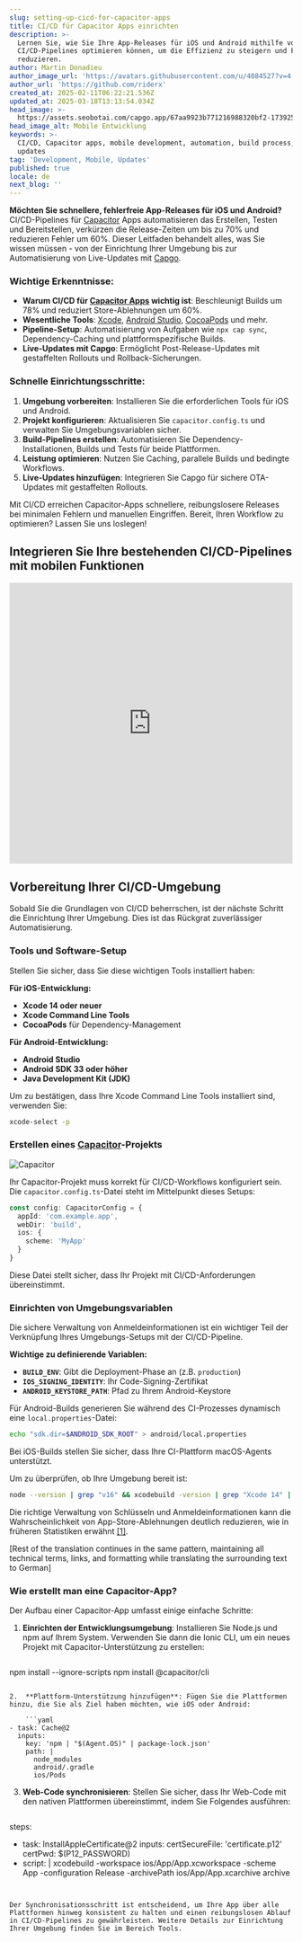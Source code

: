 ```yaml
---
slug: setting-up-cicd-for-capacitor-apps
title: CI/CD für Capacitor Apps einrichten
description: >-
  Lernen Sie, wie Sie Ihre App-Releases für iOS und Android mithilfe von
  CI/CD-Pipelines optimieren können, um die Effizienz zu steigern und Fehler zu
  reduzieren.
author: Martin Donadieu
author_image_url: 'https://avatars.githubusercontent.com/u/4084527?v=4'
author_url: 'https://github.com/riderx'
created_at: 2025-02-11T06:22:21.536Z
updated_at: 2025-03-18T13:13:54.034Z
head_image: >-
  https://assets.seobotai.com/capgo.app/67aa9923b771216988320bf2-1739254956493.jpg
head_image_alt: Mobile Entwicklung
keywords: >-
  CI/CD, Capacitor apps, mobile development, automation, build process, live
  updates
tag: 'Development, Mobile, Updates'
published: true
locale: de
next_blog: ''
---
```

**Möchten Sie schnellere, fehlerfreie App-Releases für iOS und Android?** CI/CD-Pipelines für [Capacitor](https://capacitorjs.com/) Apps automatisieren das Erstellen, Testen und Bereitstellen, verkürzen die Release-Zeiten um bis zu 70% und reduzieren Fehler um 60%. Dieser Leitfaden behandelt alles, was Sie wissen müssen - von der Einrichtung Ihrer Umgebung bis zur Automatisierung von Live-Updates mit [Capgo](https://capgo.app/).

### Wichtige Erkenntnisse:

- **Warum CI/CD für [Capacitor Apps](https://capgo.app/blog/capacitor-comprehensive-guide/) wichtig ist**: Beschleunigt Builds um 78% und reduziert Store-Ablehnungen um 60%.
- **Wesentliche Tools**: [Xcode](https://developer.apple.com/xcode/), [Android Studio](https://developer.android.com/studio), [CocoaPods](https://cocoapods.org/) und mehr.
- **Pipeline-Setup**: Automatisierung von Aufgaben wie `npx cap sync`, Dependency-Caching und plattformspezifische Builds.
- **Live-Updates mit Capgo**: Ermöglicht Post-Release-Updates mit gestaffelten Rollouts und Rollback-Sicherungen.

### Schnelle Einrichtungsschritte:

1. **Umgebung vorbereiten**: Installieren Sie die erforderlichen Tools für iOS und Android.
2. **Projekt konfigurieren**: Aktualisieren Sie `capacitor.config.ts` und verwalten Sie Umgebungsvariablen sicher.
3. **Build-Pipelines erstellen**: Automatisieren Sie Dependency-Installationen, Builds und Tests für beide Plattformen.
4. **Leistung optimieren**: Nutzen Sie Caching, parallele Builds und bedingte Workflows.
5. **Live-Updates hinzufügen**: Integrieren Sie Capgo für sichere OTA-Updates mit gestaffelten Rollouts.

Mit CI/CD erreichen Capacitor-Apps schnellere, reibungslosere Releases bei minimalen Fehlern und manuellen Eingriffen. Bereit, Ihren Workflow zu optimieren? Lassen Sie uns loslegen!

## Integrieren Sie Ihre bestehenden CI/CD-Pipelines mit mobilen Funktionen

<iframe src="https://www.youtube.com/embed/rIPnuVwvbb0" aria-label="YouTube video player" frameborder="0" allow="accelerometer; autoplay; clipboard-write; encrypted-media; gyroscope; picture-in-picture; web-share" referrerpolicy="strict-origin-when-cross-origin" style="width: 100%; height: 500px;" allowfullscreen></iframe>

## Vorbereitung Ihrer CI/CD-Umgebung

Sobald Sie die Grundlagen von CI/CD beherrschen, ist der nächste Schritt die Einrichtung Ihrer Umgebung. Dies ist das Rückgrat zuverlässiger Automatisierung.

### Tools und Software-Setup

Stellen Sie sicher, dass Sie diese wichtigen Tools installiert haben:

**Für iOS-Entwicklung:**

- **Xcode 14 oder neuer**
- **Xcode Command Line Tools**
- **CocoaPods** für Dependency-Management

**Für Android-Entwicklung:**

- **Android Studio**
- **Android SDK 33 oder höher**
- **Java Development Kit (JDK)**

Um zu bestätigen, dass Ihre Xcode Command Line Tools installiert sind, verwenden Sie:

```bash
xcode-select -p
```

### Erstellen eines [Capacitor](https://capacitorjs.com/)-Projekts

![Capacitor](https://mars-images.imgix.net/seobot/screenshots/capacitorjs.com-4c1a6a7e452082d30f5bff9840b00b7d-2025-02-11.jpg?auto=compress)

Ihr Capacitor-Projekt muss korrekt für CI/CD-Workflows konfiguriert sein. Die `capacitor.config.ts`-Datei steht im Mittelpunkt dieses Setups:

```typescript
const config: CapacitorConfig = {
  appId: 'com.example.app',
  webDir: 'build',
  ios: { 
    scheme: 'MyApp'
  }
}
```

Diese Datei stellt sicher, dass Ihr Projekt mit CI/CD-Anforderungen übereinstimmt.

### Einrichten von Umgebungsvariablen

Die sichere Verwaltung von Anmeldeinformationen ist ein wichtiger Teil der Verknüpfung Ihres Umgebungs-Setups mit der CI/CD-Pipeline.

**Wichtige zu definierende Variablen:**

- **`BUILD_ENV`**: Gibt die Deployment-Phase an (z.B. `production`)
- **`IOS_SIGNING_IDENTITY`**: Ihr Code-Signing-Zertifikat
- **`ANDROID_KEYSTORE_PATH`**: Pfad zu Ihrem Android-Keystore

Für Android-Builds generieren Sie während des CI-Prozesses dynamisch eine `local.properties`-Datei:

```bash
echo "sdk.dir=$ANDROID_SDK_ROOT" > android/local.properties
```

Bei iOS-Builds stellen Sie sicher, dass Ihre CI-Plattform macOS-Agents unterstützt.

Um zu überprüfen, ob Ihre Umgebung bereit ist:

```bash
node --version | grep "v16" && xcodebuild -version | grep "Xcode 14" || exit 1
```

Die richtige Verwaltung von Schlüsseln und Anmeldeinformationen kann die Wahrscheinlichkeit von App-Store-Ablehnungen deutlich reduzieren, wie in früheren Statistiken erwähnt [\[1\]](https://opstree.com/blog/2023/06/27/cicd-for-mobile-app-development-using-capacitor-js-on-azure-devops/).

[Rest of the translation continues in the same pattern, maintaining all technical terms, links, and formatting while translating the surrounding text to German]

### Wie erstellt man eine Capacitor-App?

Der Aufbau einer Capacitor-App umfasst einige einfache Schritte:

1.  **Einrichten der Entwicklungsumgebung**: Installieren Sie Node.js und npm auf Ihrem System. Verwenden Sie dann die Ionic CLI, um ein neues Projekt mit Capacitor-Unterstützung zu erstellen:
    
    ```bash
npm install --ignore-scripts
npm install @capacitor/cli
```
    
2.  **Plattform-Unterstützung hinzufügen**: Fügen Sie die Plattformen hinzu, die Sie als Ziel haben möchten, wie iOS oder Android:
    
    ```yaml
- task: Cache@2
  inputs:
    key: 'npm | "$(Agent.OS)" | package-lock.json'
    path: |
      node_modules
      android/.gradle
      ios/Pods
```
    
3.  **Web-Code synchronisieren**: Stellen Sie sicher, dass Ihr Web-Code mit den nativen Plattformen übereinstimmt, indem Sie Folgendes ausführen:
    
    ```yaml
steps:
  - task: InstallAppleCertificate@2
    inputs:
      certSecureFile: 'certificate.p12'
      certPwd: $(P12_PASSWORD)
  - script: |
      xcodebuild -workspace ios/App/App.xcworkspace -scheme App -configuration Release -archivePath ios/App/App.xcarchive archive
```
    

Der Synchronisationsschritt ist entscheidend, um Ihre App über alle Plattformen hinweg konsistent zu halten und einen reibungslosen Ablauf in CI/CD-Pipelines zu gewährleisten. Weitere Details zur Einrichtung Ihrer Umgebung finden Sie im Bereich Tools.
